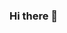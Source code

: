 ### Hi there 👋

<!--
**AbfCodes/abfcodes** is a ✨ _special_ ✨ repository because its `README.md` (this file) appears on your GitHub profile.

Here are some ideas to get you started:

- 🔭 I’m currently working on __Fiverr and other freelancing plateforms
- 🌱 I’m currently learning __Node.JS, Flutter, PWA
- 👯 I’m looking to collaborate on __Open Source projects
- 🤔 I’m looking for help with ...
- 💬 Ask me about __My Work
- 📫 How to reach me: [Profile] (https://www.facebook.com/abfCodes/)
- 😄 Pronouns: __He/Him
-->

